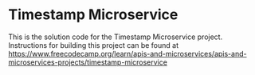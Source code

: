 # Timestamp Microservice

This is the solution code for the Timestamp Microservice project. Instructions for building this project can be found at https://www.freecodecamp.org/learn/apis-and-microservices/apis-and-microservices-projects/timestamp-microservice
